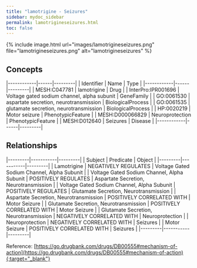 ```yaml
---
title: "lamotrigine - Seizures"
sidebar: mydoc_sidebar
permalink: lamotrigineseizures.html
toc: false 
---
```


{% include image.html url="images/lamotrigineseizures.png" file="lamotrigineseizures.png" alt="lamotrigineseizures" %}

## Concepts

|------------|------|---------|
| Identifier | Name | Type    |
|------------|------|---------|
| MESH:C047781 | lamotrigine | Drug |
| InterPro:IPR001696 | Voltage gated sodium channel, alpha subunit | GeneFamily |
| GO:0061530 | aspartate secretion, neurotransmission | BiologicalProcess |
| GO:0061535 | glutamate secretion, neurotransmission | BiologicalProcess |
| HP:0020219 | Motor seizure | PhenotypicFeature |
| MESH:D000066829 | Neuroprotection | PhenotypicFeature |
| MESH:D012640 | Seizures | Disease |
|------------|------|---------|

## Relationships

|---------|-----------|---------|
| Subject | Predicate | Object  |
|---------|-----------|---------|
| Lamotrigine | NEGATIVELY REGULATES | Voltage Gated Sodium Channel, Alpha Subunit |
| Voltage Gated Sodium Channel, Alpha Subunit | POSITIVELY REGULATES | Aspartate Secretion, Neurotransmission |
| Voltage Gated Sodium Channel, Alpha Subunit | POSITIVELY REGULATES | Glutamate Secretion, Neurotransmission |
| Aspartate Secretion, Neurotransmission | POSITIVELY CORRELATED WITH | Motor Seizure |
| Glutamate Secretion, Neurotransmission | POSITIVELY CORRELATED WITH | Motor Seizure |
| Glutamate Secretion, Neurotransmission | NEGATIVELY CORRELATED WITH | Neuroprotection |
| Neuroprotection | NEGATIVELY CORRELATED WITH | Seizures |
| Motor Seizure | POSITIVELY CORRELATED WITH | Seizures |
|---------|-----------|---------|

Reference: [https://go.drugbank.com/drugs/DB00555#mechanism-of-action](https://go.drugbank.com/drugs/DB00555#mechanism-of-action){:target="_blank"}